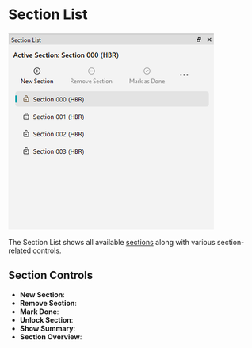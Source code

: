 # Section List

[![](../img/section_list.png)](../img/section_list.png)

The Section List shows all available [sections](../user_guide/sections.md) along with various section-related controls.

## Section Controls

- **New Section**: 
- **Remove Section**:
- **Mark Done**:
- **Unlock Section**:
- **Show Summary**:
- **Section Overview**: